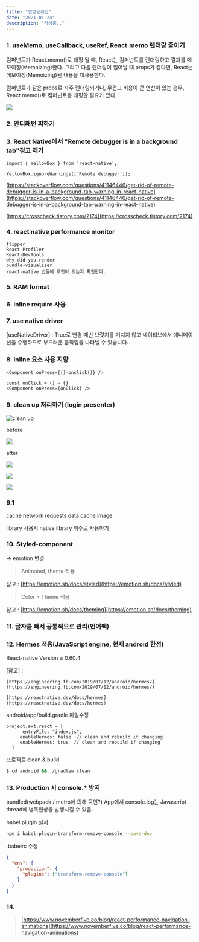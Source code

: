 ```yaml
---
title: "앱성능개선"
date: "2021-01-24"
description: "작성중..︎"
---
```


### 1. useMemo, useCallback, useRef, React.memo 렌더량 줄이기

컴퍼넌트가 React.memo()로 래핑 될 때, React는 컴퍼넌트를 렌더링하고 결과를 메모이징(Memoizing)한다. 그리고 다음 렌더링이 일어날 때 props가 같다면, React는 메모이징(Memoizing)된 내용을 재사용한다.

컴퍼넌트가 같은 props로 자주 렌더링되거나, 무겁고 비용이 큰 연산이 있는 경우, React.memo()로 컴퍼넌트를 래핑할 필요가 있다.

![](https://s3.us-west-2.amazonaws.com/secure.notion-static.com/378ee5b1-3e8f-4173-a678-4b2da01c9099/Untitled.png?X-Amz-Algorithm=AWS4-HMAC-SHA256&X-Amz-Credential=AKIAT73L2G45O3KS52Y5%2F20210124%2Fus-west-2%2Fs3%2Faws4_request&X-Amz-Date=20210124T110759Z&X-Amz-Expires=86400&X-Amz-Signature=3e7816ff386f7e0324d992705b98b6a48cacd91588de61b952ec4b04f1dac86f&X-Amz-SignedHeaders=host&response-content-disposition=filename%20%3D%22Untitled.png%22)
### 2. 안티패턴 피하기

### 3. React Native에서 "Remote debugger is in a background tab"경고 제거

```
import { YellowBox } from 'react-native';

YellowBox.ignoreWarnings(['Remote debugger']);
```

[https://stackoverflow.com/questions/41146446/get-rid-of-remote-debugger-is-in-a-background-tab-warning-in-react-native](https://stackoverflow.com/questions/41146446/get-rid-of-remote-debugger-is-in-a-background-tab-warning-in-react-native)

[https://crosscheck.tistory.com/2174](https://crosscheck.tistory.com/2174)

### 4. react native performance monitor
````
flipper
React Profiler
React-DevTools
why-did-you-render
bundle-visualizer
react-native 번들에 무엇이 있는지 확인한다.  
````


### 5. RAM format


### 6. inline require 사용


### 7. use native driver

[useNativeDriver] : True로 변경
매번 브릿지를 거치지 않고 네이티브에서 애니메이션을 수행하므로 부드러운 움직임을 나타낼 수 있습니다.


### 8. inline 요소 사용 지양
````
<Component onPress={()⇒onclick()} />

const onClick = () ⇒ {}
<Component onPress={onClick} />

````

### 9. clean up 처리하기 (login presenter)

![clean up](https://s3.us-west-2.amazonaws.com/secure.notion-static.com/d1e10e74-dee8-4c6e-aebf-78f50fee1d4f/Untitled.png?X-Amz-Algorithm=AWS4-HMAC-SHA256&X-Amz-Credential=AKIAT73L2G45O3KS52Y5%2F20210124%2Fus-west-2%2Fs3%2Faws4_request&X-Amz-Date=20210124T110258Z&X-Amz-Expires=86400&X-Amz-Signature=59a058f69a836076149a1b8a43ebcae5484a6858e02f06ba642898065757101d&X-Amz-SignedHeaders=host&response-content-disposition=filename%20%3D%22Untitled.png%22)

before

![](https://s3.us-west-2.amazonaws.com/secure.notion-static.com/e2e8fcd4-494f-405b-a23d-e4a3f27cc11f/Untitled.png?X-Amz-Algorithm=AWS4-HMAC-SHA256&X-Amz-Credential=AKIAT73L2G45O3KS52Y5%2F20210124%2Fus-west-2%2Fs3%2Faws4_request&X-Amz-Date=20210124T110323Z&X-Amz-Expires=86400&X-Amz-Signature=67e23e97ee333d34e85493bb597ab00b03953f418d0a949f883318eb7f1c802a&X-Amz-SignedHeaders=host&response-content-disposition=filename%20%3D%22Untitled.png%22)


after

![](https://s3.us-west-2.amazonaws.com/secure.notion-static.com/9335fe83-91cb-4b68-a651-e4be2347c589/Untitled.png?X-Amz-Algorithm=AWS4-HMAC-SHA256&X-Amz-Credential=AKIAT73L2G45O3KS52Y5%2F20210124%2Fus-west-2%2Fs3%2Faws4_request&X-Amz-Date=20210124T110358Z&X-Amz-Expires=86400&X-Amz-Signature=ae83fe5bf14dacbec52218b595d26cd2914dfadf27d49f9c158679f376ff6746&X-Amz-SignedHeaders=host&response-content-disposition=filename%20%3D%22Untitled.png%22)

![](https://s3.us-west-2.amazonaws.com/secure.notion-static.com/e6ab5ae5-e4ba-475d-8684-c3f7de5d63d9/Untitled.png?X-Amz-Algorithm=AWS4-HMAC-SHA256&X-Amz-Credential=AKIAT73L2G45O3KS52Y5%2F20210124%2Fus-west-2%2Fs3%2Faws4_request&X-Amz-Date=20210124T110435Z&X-Amz-Expires=86400&X-Amz-Signature=dd08db32f12dd69b9b16d1b53fe765ddfe6cd3d2adaa6fff9e4625eaf1f6154f&X-Amz-SignedHeaders=host&response-content-disposition=filename%20%3D%22Untitled.png%22)

![](https://s3.us-west-2.amazonaws.com/secure.notion-static.com/0a2d1b8f-c022-4bd3-8606-bd176cb9e8c6/Untitled.png?X-Amz-Algorithm=AWS4-HMAC-SHA256&X-Amz-Credential=AKIAT73L2G45O3KS52Y5%2F20210124%2Fus-west-2%2Fs3%2Faws4_request&X-Amz-Date=20210124T110506Z&X-Amz-Expires=86400&X-Amz-Signature=5493bf9765ff7d782464dab848407e1b395244b8e1532f2ee02c16c2d397e502&X-Amz-SignedHeaders=host&response-content-disposition=filename%20%3D%22Untitled.png%22)

### 9.1

cache network requests data
cache image

library 사용시 native library 위주로 사용하기

### 10. Styled-component

-> emotion 변경 

  > Animated, theme 적용

 참고 : [https://emotion.sh/docs/styled](https://emotion.sh/docs/styled)

  > Color > Theme 적용

  참고 : [https://emotion.sh/docs/theming](https://emotion.sh/docs/theming)


### 11. 글자를 빼서 공통적으로 관리(언어팩)


### 12. Hermes 적용(JavaScript engine, 현재 android 한정)

React-native Version ≥ 0.60.4

[참고] : 

    [https://engineering.fb.com/2019/07/12/android/hermes/](https://engineering.fb.com/2019/07/12/android/hermes/)

    [https://reactnative.dev/docs/hermes](https://reactnative.dev/docs/hermes)

android/app/build.gradle 파일수정

```
project.ext.react = [
      entryFile: "index.js",
     enableHermes: false  // clean and rebuild if changing
     enableHermes: true  // clean and rebuild if changing
  ]
```

프로젝트 clean & build

```bash
$ cd android && ./gradlew clean
```

### 13. Production 시 console.* 방지

bundled(webpack / metro에 의해 묶인?) App에서 console.log는 Javascript thread에 병목현상을 발생시킬 수 있음.

babel plugin 설치

```bash
npm i babel-plugin-transform-remove-console --save-dev
```

.babelrc 수정

```json
{
  "env": {
    "production": {
      "plugins": ["transform-remove-console"]
    }
  }
}
```

### 14.
> [https://www.novemberfive.co/blog/react-performance-navigation-animations](https://www.novemberfive.co/blog/react-performance-navigation-animations)
